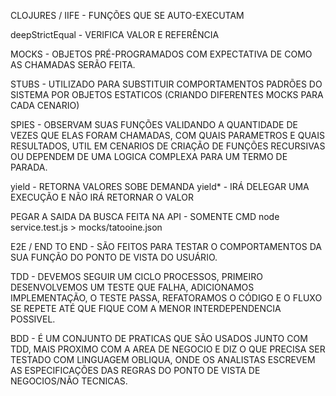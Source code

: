 CLOJURES / IIFE - FUNÇÕES QUE SE AUTO-EXECUTAM

deepStrictEqual - VERIFICA VALOR E REFERÊNCIA

MOCKS - OBJETOS PRÉ-PROGRAMADOS COM EXPECTATIVA DE COMO AS CHAMADAS SERÃO FEITA.

STUBS - UTILIZADO PARA SUBSTITUIR COMPORTAMENTOS PADRÕES DO SISTEMA POR OBJETOS ESTATICOS (CRIANDO DIFERENTES MOCKS PARA CADA CENARIO)

SPIES - OBSERVAM SUAS FUNÇÕES VALIDANDO A QUANTIDADE DE VEZES QUE ELAS FORAM CHAMADAS, COM QUAIS PARAMETROS E QUAIS RESULTADOS,
UTIL EM CENARIOS DE CRIAÇÃO DE FUNÇÕES RECURSIVAS OU DEPENDEM DE UMA LOGICA COMPLEXA PARA UM TERMO DE PARADA.

yield - RETORNA VALORES SOBE DEMANDA
yield\* - IRÁ DELEGAR UMA EXECUÇÃO E NÃO IRÁ RETORNAR O VALOR

PEGAR A SAIDA DA BUSCA FEITA NA API - SOMENTE CMD
node service.test.js > mocks/tatooine.json

E2E / END TO END - SÃO FEITOS PARA TESTAR O COMPORTAMENTOS DA SUA FUNÇÃO DO PONTO DE VISTA DO USUÁRIO.

TDD - DEVEMOS SEGUIR UM CICLO PROCESSOS, PRIMEIRO DESENVOLVEMOS UM TESTE QUE FALHA, ADICIONAMOS IMPLEMENTAÇÃO, O TESTE PASSA,
REFATORAMOS O CÓDIGO E O FLUXO SE REPETE ATÉ QUE FIQUE COM A MENOR INTERDEPENDENCIA POSSIVEL.

BDD - É UM CONJUNTO DE PRATICAS QUE SÃO USADOS JUNTO COM TDD, MAIS PROXIMO COM A AREA DE NEGOCIO
E DIZ O QUE PRECISA SER TESTADO COM LINGUAGEM OBLIQUA, ONDE OS ANALISTAS ESCREVEM AS ESPECIFICAÇÕES DAS REGRAS DO PONTO DE VISTA DE NEGOCIOS/NÃO TECNICAS.
